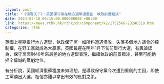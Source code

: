 ```yaml
---
layout: post
title: "《環看天下》：英國保守黨在地方選舉遭重創　執政前景黯淡"
date: 2024-05-10 09:15:09.000000000 +08:00
link: https://news.rthk.hk/rthk/ch/component/k2/1752566-20240510.htm
categories: rthk
---
```


英國上星期舉行地方選舉，執政保守黨一如所料遭遇慘敗，失落多個地方議會的控制權，在野工黨就成為大贏家。英國最遲在明年1月下旬前舉行大選，有輿論認為，保守黨面對40年來最差的地方選舉表現，繼續執政的前景黯淡，甚至可能動摇辛偉誠的黨魁地位。

有分析說，英國經濟復蘇程度未如理想，是導致保守黨今次遭到重創的主因，即使工黨勝出大選，相信亦難以拿出有效的應對之策。
